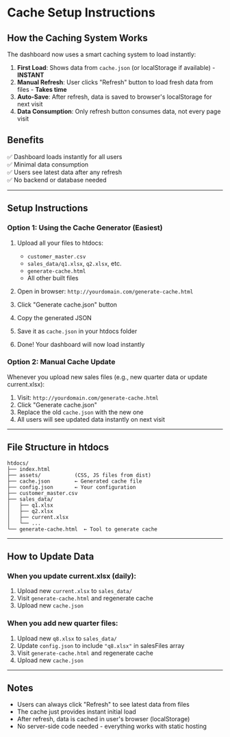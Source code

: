 # Cache Setup Instructions

## How the Caching System Works

The dashboard now uses a smart caching system to load instantly:

1. **First Load**: Shows data from `cache.json` (or localStorage if available) - **INSTANT**
2. **Manual Refresh**: User clicks "Refresh" button to load fresh data from files - **Takes time**
3. **Auto-Save**: After refresh, data is saved to browser's localStorage for next visit
4. **Data Consumption**: Only refresh button consumes data, not every page visit

## Benefits
✅ Dashboard loads instantly for all users  
✅ Minimal data consumption  
✅ Users see latest data after any refresh  
✅ No backend or database needed  

---

## Setup Instructions

### Option 1: Using the Cache Generator (Easiest)

1. Upload all your files to htdocs:
   - `customer_master.csv`
   - `sales_data/q1.xlsx`, `q2.xlsx`, etc.
   - `generate-cache.html`
   - All other built files

2. Open in browser: `http://yourdomain.com/generate-cache.html`

3. Click "Generate cache.json" button

4. Copy the generated JSON

5. Save it as `cache.json` in your htdocs folder

6. Done! Your dashboard will now load instantly

### Option 2: Manual Cache Update

Whenever you upload new sales files (e.g., new quarter data or update current.xlsx):

1. Visit: `http://yourdomain.com/generate-cache.html`
2. Click "Generate cache.json"
3. Replace the old `cache.json` with the new one
4. All users will see updated data instantly on next visit

---

## File Structure in htdocs

```
htdocs/
├── index.html
├── assets/           (CSS, JS files from dist)
├── cache.json        ← Generated cache file
├── config.json       ← Your configuration
├── customer_master.csv
├── sales_data/
│   ├── q1.xlsx
│   ├── q2.xlsx
│   ├── current.xlsx
│   └── ...
└── generate-cache.html  ← Tool to generate cache
```

---

## How to Update Data

### When you update current.xlsx (daily):
1. Upload new `current.xlsx` to `sales_data/`
2. Visit `generate-cache.html` and regenerate cache
3. Upload new `cache.json`

### When you add new quarter files:
1. Upload new `q8.xlsx` to `sales_data/`
2. Update `config.json` to include `"q8.xlsx"` in salesFiles array
3. Visit `generate-cache.html` and regenerate cache
4. Upload new `cache.json`

---

## Notes

- Users can always click "Refresh" to see latest data from files
- The cache just provides instant initial load
- After refresh, data is cached in user's browser (localStorage)
- No server-side code needed - everything works with static hosting
